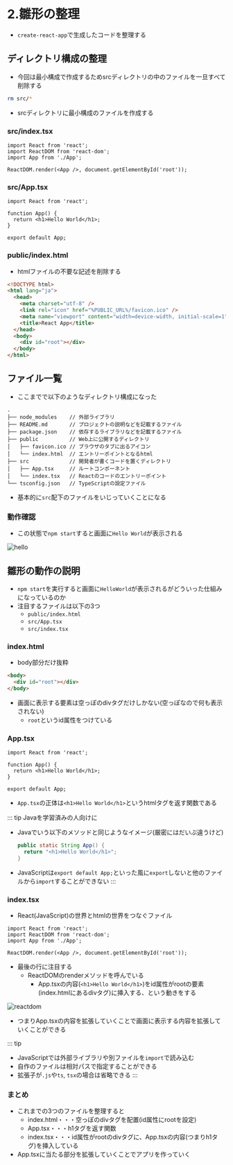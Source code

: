 # 2.雛形の整理

- `create-react-app`で生成したコードを整理する

## ディレクトリ構成の整理

- 今回は最小構成で作成するためsrcディレクトリの中のファイルを一旦すべて削除する

```bash
rm src/*
```

- srcディレクトリに最小構成のファイルを作成する

### src/index.tsx

```tsx
import React from 'react';
import ReactDOM from 'react-dom';
import App from './App';

ReactDOM.render(<App />, document.getElementById('root'));
```

### src/App.tsx

```tsx
import React from 'react';

function App() {
  return <h1>Hello World</h1>;
}

export default App;
```

### public/index.html

- htmlファイルの不要な記述を削除する

```html
<!DOCTYPE html>
<html lang="ja">
  <head>
    <meta charset="utf-8" />
    <link rel="icon" href="%PUBLIC_URL%/favicon.ico" />
    <meta name="viewport" content="width=device-width, initial-scale=1" />
    <title>React App</title>
  </head>
  <body>
    <div id="root"></div>
  </body>
</html>
```

## ファイル一覧

- ここまでで以下のようなディレクトリ構成になった

```
.
├── node_modules    // 外部ライブラリ
├── README.md       // プロジェクトの説明などを記載するファイル
├── package.json    // 依存するライブラリなどを記載するファイル
├── public          // Web上に公開するディレクトリ
│   ├── favicon.ico // ブラウザのタブに出るアイコン
│   └── index.html  // エントリーポイントとなるhtml
├── src             // 開発者が書くコードを置くディレクトリ
│   ├── App.tsx     // ルートコンポーネント
│   └── index.tsx   // Reactのコードのエントリーポイント
└── tsconfig.json   // TypeScriptの設定ファイル

```

- 基本的に`src`配下のファイルをいじっていくことになる

### 動作確認

- この状態で`npm start`すると画面に`Hello World`が表示される

![hello](/images/2/hello.png)

## 雛形の動作の説明

- `npm start`を実行すると画面に`HelloWorld`が表示されるがどういった仕組みになっているのか
- 注目するファイルは以下の3つ
    - `public/index.html`
    - `src/App.tsx`
    - `src/index.tsx`

### index.html

- body部分だけ抜粋

```html
<body>
  <div id="root"></div>
</body>
```

- 画面に表示する要素は空っぽのdivタグだけしかない(空っぽなので何も表示されない)
    - `root`というid属性をつけている

### App.tsx


```tsx
import React from 'react';

function App() {
  return <h1>Hello World</h1>;
}

export default App;
```

- `App.tsx`の正体は`<h1>Hello World</h1>`というhtmlタグを返す関数である

::: tip Javaを学習済みの人向けに
- Javaでいう以下のメソッドと同じようなイメージ(厳密にはだいぶ違うけど)
  ```java
  public static String App() {
    return "<h1>Hello World</h1>";
  }
  ```
- JavaScriptは`export default App;`といった風に`export`しないと他のファイルから`import`することができない
:::

### index.tsx

- React(JavaScript)の世界とhtmlの世界をつなぐファイル

```tsx
import React from 'react';
import ReactDOM from 'react-dom';
import App from './App';

ReactDOM.render(<App />, document.getElementById('root'));
```

- 最後の行に注目する
    - ReactDOMのrenderメソッドを呼んでいる
        - App.tsxの内容(`<h1>Hello World</h1>`)をid属性がrootの要素(index.htmlにあるdivタグ)に挿入する、という動きをする

![reactdom](/images/2/reactdom.png)

- つまりApp.tsxの内容を拡張していくことで画面に表示する内容を拡張していくことができる

::: tip
- JavaScriptでは外部ライブラリや別ファイルを`import`で読み込む
- 自作のファイルは相対パスで指定することができる
- 拡張子が`.js`や`ts`, `tsx`の場合は省略できる
:::

### まとめ

- これまでの3つのファイルを整理すると
    - index.html・・・空っぽのdivタグを配置(id属性にrootを設定)
    - App.tsx・・・h1タグを返す関数
    - index.tsx・・・id属性がrootのdivタグに、App.tsxの内容(つまりh1タグ)を挿入している
- App.tsxに当たる部分を拡張していくことでアプリを作っていく
